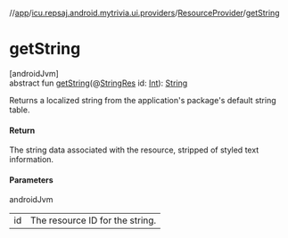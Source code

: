 //[app](../../../index.md)/[icu.repsaj.android.mytrivia.ui.providers](../index.md)/[ResourceProvider](index.md)/[getString](get-string.md)

# getString

[androidJvm]\
abstract
fun [getString](get-string.md)(@[StringRes](https://developer.android.com/reference/kotlin/androidx/annotation/StringRes.html)
id: [Int](https://kotlinlang.org/api/latest/jvm/stdlib/kotlin/-int/index.html)): [String](https://kotlinlang.org/api/latest/jvm/stdlib/kotlin/-string/index.html)

Returns a localized string from the application's package's default string table.

#### Return

The string data associated with the resource, stripped of styled text information.

#### Parameters

androidJvm

|    |                                 |
|----|---------------------------------|
| id | The resource ID for the string. |
